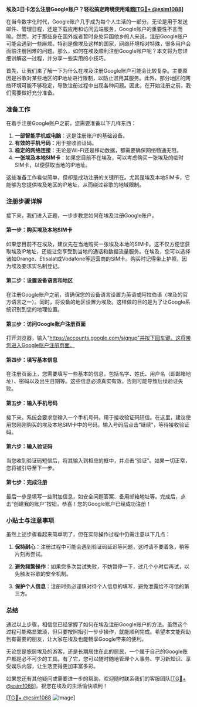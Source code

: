 **埃及3日卡怎么注册Google账户？轻松搞定跨境使用难题[[TG💪+ @esim1088](https://t.me/s/esim1088)]**

在当今数字化时代，Google账户几乎成为每个人生活的一部分。无论是用于发送邮件、管理日程，还是下载应用和访问云端服务，Google账户的重要性不言而喻。然而，对于那些身在国外或者暂时身处异国他乡的人来说，注册Google账户可能会遇到一些麻烦。特别是像埃及这样的国家，网络环境相对特殊，很多用户会面临注册困难的问题。那么，如何在埃及顺利注册Google账户呢？本文将为您详细讲解这一过程，并分享一些实用的小技巧。

首先，让我们来了解一下为什么在埃及注册Google账户可能会比较复杂。主要原因是谷歌对某些地区的IP地址进行限制，以防止滥用其服务。此外，部分地区的网络环境可能不够稳定，导致注册过程中出现各种问题。因此，在开始注册之前，我们需要做好充分准备。

### 准备工作

在着手注册Google账户之前，您需要准备以下几样东西：

1. **一部智能手机或电脑**：这是注册账户的基础设备。
2. **有效的手机号码**：用于接收验证码。
3. **稳定的网络连接**：无论是Wi-Fi还是移动数据，都需要确保网络畅通无阻。
4. **一张埃及本地SIM卡**：如果您目前不在埃及，可以考虑购买一张埃及的临时SIM卡，以便获取当地的IP地址。

这些准备工作看似简单，但却是成功注册的关键所在。尤其是埃及本地SIM卡，它能够为您提供埃及地区的IP地址，从而绕过谷歌的地域限制。

### 注册步骤详解

接下来，我们进入正题，一步步教您如何在埃及注册Google账户。

#### 第一步：购买埃及本地SIM卡

如果您目前不在埃及，建议先在当地购买一张埃及本地的SIM卡。这不仅方便您获取埃及IP地址，还能让您享受到当地的通话和数据流量服务。在埃及，您可以选择诸如Orange、Etisalat或Vodafone等运营商的SIM卡。购买时记得带上护照，因为埃及要求实名制登记。

#### 第二步：设置设备语言和地区

在注册Google账户之前，请确保您的设备语言设置为英语或阿拉伯语（埃及的官方语言之一）。同时，将设备的地区设置为埃及。这样做的目的是为了让Google系统识别到您的地理位置。

#### 第三步：访问Google账户注册页面

打开浏览器，输入“https://accounts.google.com/signup”并按下回车键。这将带您进入Google账户注册页面。

#### 第四步：填写基本信息

在注册页面上，您需要填写一些基本的信息，包括名字、姓氏、用户名（即邮箱地址）、密码以及出生日期等。这些信息必须真实有效，否则可能导致后续验证失败。

#### 第五步：输入手机号码

接下来，系统会要求您输入一个手机号码，用于接收验证码短信。在这里，建议使用您刚刚购买的埃及本地SIM卡中的号码。输入号码后点击“继续”，等待接收验证码。

#### 第六步：输入验证码

当您收到验证码短信后，将其输入到相应的框中，并点击“验证”。如果一切正常，您将被引导至下一步。

#### 第七步：完成注册

最后一步是填写一些附加信息，如安全问题答案、备用邮箱地址等。完成后，点击“创建我的账户”按钮，恭喜！您的Google账户已经成功注册！

### 小贴士与注意事项

虽然上述步骤看起来简单明了，但在实际操作过程中仍需注意以下几点：

1. **保持耐心**：注册过程中可能会遇到验证码延迟等问题，这时请不要着急，稍等片刻再尝试。
   
2. **避免频繁操作**：如果您多次尝试失败，不妨暂停一下，过几个小时后再试，以免触发谷歌的安全机制。

3. **保护个人信息**：注册时务必谨慎对待个人信息的填写，避免泄露给不可信的第三方。

### 总结

通过以上步骤，相信您已经掌握了如何在埃及注册Google账户的方法。虽然这个过程可能略显繁琐，但只要按照指引一步步操作，就能顺利完成。希望本文能帮助到有需要的朋友，让大家在埃及也能畅享Google带来的便利。

无论您是旅居埃及的游客，还是长期居住在此的居民，一个属于自己的Google账户都是必不可少的工具。有了它，您可以随时随地管理个人事务、学习新知识、享受娱乐内容，让生活变得更加丰富多彩。

如果您还有其他疑问或需要进一步的帮助，欢迎随时联系我们的客服团队[[TG💪+ @esim1088](https://t.me/s/esim1088)]。祝您在埃及的生活愉快顺利！

[[TG💪+ @esim1088](https://t.me/s/esim1088) ![Image](https://i.postimg.cc/4NQfJmqS/Snipaste-2025-05-13-00-14-12.png)]